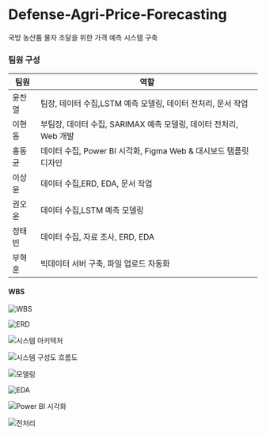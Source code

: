 # Defense-Agri-Price-Forecasting
국방 농산품 물자 조달을 위한 가격 예측 시스템 구축

<H3> 팀원 구성 </H3>

| 팀원   | 역할                                      |
| ------ | ----------------------------------------- |
| 윤찬열 | 팀장, 데이터 수집,LSTM 예측 모델링, 데이터 전처리, 문서 작업      |
| 이현동 | 부팀장, 데이터 수집, SARIMAX 예측 모델링, 데이터 전처리, Web 개발 |
| 홍동균 | 데이터 수집, Power BI 시각화, Figma Web & 대시보드 탬플릿 디자인  |
| 이상윤 | 데이터 수집,ERD, EDA, 문서 작업                                  |
| 권오윤 | 데이터 수집,LSTM 예측 모델링                                     |
| 정태빈 | 데이터 수집, 자료 조사, ERD, EDA                                 |
| 부혁훈 | 빅데이터 서버 구축, 파일 업로드 자동화                           |
 
<H4> WBS </H4>

![WBS](https://github.com/user-attachments/assets/8018477a-1dcd-4190-8ac7-d3c3d4d02866)

![ERD](https://github.com/user-attachments/assets/30a8a0e2-3757-428e-8d6a-1fc22d9ccb00)

![시스템 아키텍처](https://github.com/user-attachments/assets/7ac28cd8-6c41-40f8-bae3-21073578d6dc)

![시스템 구성도   흐름도](https://github.com/user-attachments/assets/ce0dd4e3-2d11-4d13-8d27-f6f440505b1c)

![모델링](https://github.com/user-attachments/assets/453e6163-0afa-4857-aa65-e90e5811ec0a)

![EDA](https://github.com/user-attachments/assets/f3c5e155-2dc5-49db-b604-83fac02da115)

![Power BI 시각화](https://github.com/user-attachments/assets/24abdadf-933c-4035-aebf-d4ecabc5d5a6)

![전처리](https://github.com/user-attachments/assets/723986a9-1767-4db1-96fc-d50155b10d75)
